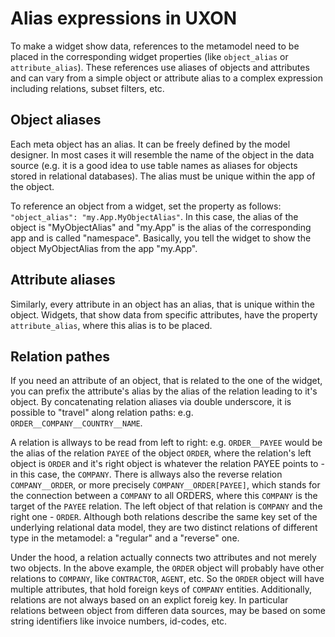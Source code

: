 # Alias expressions in UXON

To make a widget show data, references to the metamodel need to be placed in the corresponding widget properties (like `object_alias` or `attribute_alias`). These references use aliases of objects and attributes and can vary from a simple object or attribute alias to a complex expression including relations, subset filters, etc.

## Object aliases

Each meta object has an alias. It can be freely defined by the model designer. In most cases it will resemble the name of the object in the data source (e.g. it is a good idea to use table names as aliases for objects stored in relational databases). The alias must be unique within the app of the object.

To reference an object from a widget, set the property as follows: `"object_alias": "my.App.MyObjectAlias"`. In this case, the alias of the object is "MyObjectAlias" and "my.App" is the alias of the corresponding app and is called "namespace". Basically, you tell the widget to show the object MyObjectAlias from the app "my.App". 

## Attribute aliases

Similarly, every attribute in an object has an alias, that is unique within the object. Widgets, that show data from specific attributes, have the property `attribute_alias`, where this alias is to be placed. 

## Relation pathes

If you need an attribute of an object, that is related to the one of the widget, you can prefix the attribute's alias by the alias of the relation leading to it's object. By concatenating relation aliases via double underscore, it is possible to "travel" along relation paths: e.g. `ORDER__COMPANY__COUNTRY__NAME`.

A relation is allways to be read from left to right: e.g. `ORDER__PAYEE` would be the alias of the relation `PAYEE` of the object `ORDER`, where the relation's left object is `ORDER` and it's right object is whatever the relation PAYEE points to - in this case, the `COMPANY`. There is allways also the reverse relation `COMPANY__ORDER`, or more precisely `COMPANY__ORDER[PAYEE]`, which stands for the connection between a `COMPANY`
to all ORDERS, where this `COMPANY` is the target of the `PAYEE` relation. The left object of that relation is `COMPANY` and the right one - `ORDER`. Although both relations describe the same key set of the underlying relational data model, they are two distinct relations of different type in the metamodel: a "regular" and a "reverse" one. 

Under the hood, a relation actually connects two attributes and not merely two objects. In the above example, the `ORDER` object will probably have other relations to `COMPANY`, like `CONTRACTOR`, `AGENT`, etc. So the `ORDER` object will have multiple attributes, that hold foreign keys of `COMPANY` entities. Additionally, relations are not always based on an explict foreig key. In particular relations between object from differen data sources, may be based on some string identifiers like invoice numbers, id-codes, etc.